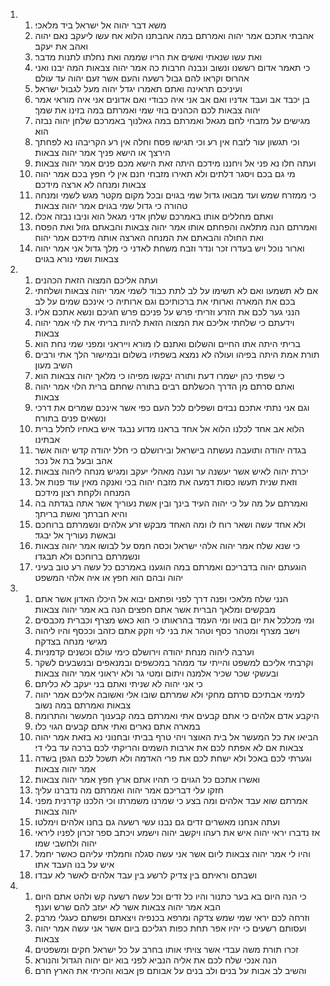<ol>
  <li>
    <ol>
      <li>משא דבר יהוה אל ישראל ביד מלאכי׃</li>
      <li>אהבתי אתכם אמר יהוה ואמרתם במה אהבתנו הלוא אח עשו ליעקב נאם יהוה ואהב את יעקב׃</li>
      <li>ואת עשו שנאתי ואשים את הריו שממה ואת נחלתו לתנות מדבר׃</li>
      <li>כי תאמר אדום רששנו ונשוב ונבנה חרבות כה אמר יהוה צבאות המה יבנו ואני אהרוס וקראו להם גבול רשעה והעם אשר זעם יהוה עד עולם׃</li>
      <li>ועיניכם תראינה ואתם תאמרו יגדל יהוה מעל לגבול ישראל׃</li>
      <li>בן יכבד אב ועבד אדניו ואם אב אני איה כבודי ואם אדונים אני איה מוראי אמר יהוה צבאות לכם הכהנים בוזי שמי ואמרתם במה בזינו את שמך׃</li>
      <li>מגישים על מזבחי לחם מגאל ואמרתם במה גאלנוך באמרכם שלחן יהוה נבזה הוא׃</li>
      <li>וכי תגשון עור לזבח אין רע וכי תגישו פסח וחלה אין רע הקריבהו נא לפחתך הירצך או הישא פניך אמר יהוה צבאות׃</li>
      <li>ועתה חלו נא פני אל ויחננו מידכם היתה זאת הישא מכם פנים אמר יהוה צבאות׃</li>
      <li>מי גם בכם ויסגר דלתים ולא תאירו מזבחי חנם אין לי חפץ בכם אמר יהוה צבאות ומנחה לא ארצה מידכם׃</li>
      <li>כי ממזרח שמש ועד מבואו גדול שמי בגוים ובכל מקום מקטר מגש לשמי ומנחה טהורה כי גדול שמי בגוים אמר יהוה צבאות׃</li>
      <li>ואתם מחללים אותו באמרכם שלחן אדני מגאל הוא וניבו נבזה אכלו׃</li>
      <li>ואמרתם הנה מתלאה והפחתם אותו אמר יהוה צבאות והבאתם גזול ואת הפסח ואת החולה והבאתם את המנחה הארצה אותה מידכם אמר יהוה׃</li>
      <li>וארור נוכל ויש בעדרו זכר ונדר וזבח משחת לאדני כי מלך גדול אני אמר יהוה צבאות ושמי נורא בגוים׃</li>
    </ol>
  </li>
  <li>
    <ol>
      <li>ועתה אליכם המצוה הזאת הכהנים׃</li>
      <li>אם לא תשמעו ואם לא תשימו על לב לתת כבוד לשמי אמר יהוה צבאות ושלחתי בכם את המארה וארותי את ברכותיכם וגם ארותיה כי אינכם שמים על לב׃</li>
      <li>הנני גער לכם את הזרע וזריתי פרש על פניכם פרש חגיכם ונשא אתכם אליו׃</li>
      <li>וידעתם כי שלחתי אליכם את המצוה הזאת להיות בריתי את לוי אמר יהוה צבאות׃</li>
      <li>בריתי היתה אתו החיים והשלום ואתנם לו מורא וייראני ומפני שמי נחת הוא׃</li>
      <li>תורת אמת היתה בפיהו ועולה לא נמצא בשפתיו בשלום ובמישור הלך אתי ורבים השיב מעון׃</li>
      <li>כי שפתי כהן ישמרו דעת ותורה יבקשו מפיהו כי מלאך יהוה צבאות הוא׃</li>
      <li>ואתם סרתם מן הדרך הכשלתם רבים בתורה שחתם ברית הלוי אמר יהוה צבאות׃</li>
      <li>וגם אני נתתי אתכם נבזים ושפלים לכל העם כפי אשר אינכם שמרים את דרכי ונשאים פנים בתורה׃</li>
      <li>הלוא אב אחד לכלנו הלוא אל אחד בראנו מדוע נבגד איש באחיו לחלל ברית אבתינו׃</li>
      <li>בגדה יהודה ותועבה נעשתה בישראל ובירושלם כי חלל יהודה קדש יהוה אשר אהב ובעל בת אל נכר׃</li>
      <li>יכרת יהוה לאיש אשר יעשנה ער וענה מאהלי יעקב ומגיש מנחה ליהוה צבאות׃</li>
      <li>וזאת שנית תעשו כסות דמעה את מזבח יהוה בכי ואנקה מאין עוד פנות אל המנחה ולקחת רצון מידכם׃</li>
      <li>ואמרתם על מה על כי יהוה העיד בינך ובין אשת נעוריך אשר אתה בגדתה בה והיא חברתך ואשת בריתך׃</li>
      <li>ולא אחד עשה ושאר רוח לו ומה האחד מבקש זרע אלהים ונשמרתם ברוחכם ובאשת נעוריך אל יבגד׃</li>
      <li>כי שנא שלח אמר יהוה אלהי ישראל וכסה חמס על לבושו אמר יהוה צבאות ונשמרתם ברוחכם ולא תבגדו׃</li>
      <li>הוגעתם יהוה בדבריכם ואמרתם במה הוגענו באמרכם כל עשה רע טוב בעיני יהוה ובהם הוא חפץ או איה אלהי המשפט׃</li>
    </ol>
  </li>
  <li>
    <ol>
      <li>הנני שלח מלאכי ופנה דרך לפני ופתאם יבוא אל היכלו האדון אשר אתם מבקשים ומלאך הברית אשר אתם חפצים הנה בא אמר יהוה צבאות׃</li>
      <li>ומי מכלכל את יום בואו ומי העמד בהראותו כי הוא כאש מצרף וכברית מכבסים׃</li>
      <li>וישב מצרף ומטהר כסף וטהר את בני לוי וזקק אתם כזהב וככסף והיו ליהוה מגישי מנחה בצדקה׃</li>
      <li>וערבה ליהוה מנחת יהודה וירושלם כימי עולם וכשנים קדמניות׃</li>
      <li>וקרבתי אליכם למשפט והייתי עד ממהר במכשפים ובמנאפים ובנשבעים לשקר ובעשקי שכר שכיר אלמנה ויתום ומטי גר ולא יראוני אמר יהוה צבאות׃</li>
      <li>כי אני יהוה לא שניתי ואתם בני יעקב לא כליתם׃</li>
      <li>למימי אבתיכם סרתם מחקי ולא שמרתם שובו אלי ואשובה אליכם אמר יהוה צבאות ואמרתם במה נשוב׃</li>
      <li>היקבע אדם אלהים כי אתם קבעים אתי ואמרתם במה קבענוך המעשר והתרומה׃</li>
      <li>במארה אתם נארים ואתי אתם קבעים הגוי כלו׃</li>
      <li>הביאו את כל המעשר אל בית האוצר ויהי טרף בביתי ובחנוני נא בזאת אמר יהוה צבאות אם לא אפתח לכם את ארבות השמים והריקתי לכם ברכה עד בלי די׃</li>
      <li>וגערתי לכם באכל ולא ישחת לכם את פרי האדמה ולא תשכל לכם הגפן בשדה אמר יהוה צבאות׃</li>
      <li>ואשרו אתכם כל הגוים כי תהיו אתם ארץ חפץ אמר יהוה צבאות׃</li>
      <li>חזקו עלי דבריכם אמר יהוה ואמרתם מה נדברנו עליך׃</li>
      <li>אמרתם שוא עבד אלהים ומה בצע כי שמרנו משמרתו וכי הלכנו קדרנית מפני יהוה צבאות׃</li>
      <li>ועתה אנחנו מאשרים זדים גם נבנו עשי רשעה גם בחנו אלהים וימלטו׃</li>
      <li>אז נדברו יראי יהוה איש את רעהו ויקשב יהוה וישמע ויכתב ספר זכרון לפניו ליראי יהוה ולחשבי שמו׃</li>
      <li>והיו לי אמר יהוה צבאות ליום אשר אני עשה סגלה וחמלתי עליהם כאשר יחמל איש על בנו העבד אתו׃</li>
      <li>ושבתם וראיתם בין צדיק לרשע בין עבד אלהים לאשר לא עבדו׃</li>
    </ol>
  </li>
  <li>
    <ol>
      <li>כי הנה היום בא בער כתנור והיו כל זדים וכל עשה רשעה קש ולהט אתם היום הבא אמר יהוה צבאות אשר לא יעזב להם שרש וענף׃</li>
      <li>וזרחה לכם יראי שמי שמש צדקה ומרפא בכנפיה ויצאתם ופשתם כעגלי מרבק׃</li>
      <li>ועסותם רשעים כי יהיו אפר תחת כפות רגליכם ביום אשר אני עשה אמר יהוה צבאות׃</li>
      <li>זכרו תורת משה עבדי אשר צויתי אותו בחרב על כל ישראל חקים ומשפטים׃</li>
      <li>הנה אנכי שלח לכם את אליה הנביא לפני בוא יום יהוה הגדול והנורא׃</li>
      <li>והשיב לב אבות על בנים ולב בנים על אבותם פן אבוא והכיתי את הארץ חרם׃</li>
    </ol>
  </li>
</ol>